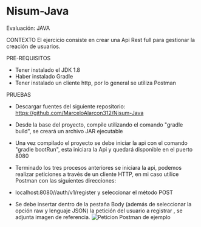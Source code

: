 # Nisum-Java
Evaluación: JAVA

CONTEXTO
El ejercicio consiste en crear una Api Rest full para gestionar la creación de usuarios.

PRE-REQUISITOS
- Tener instalado el JDK 1.8
- Haber instalado Gradle
- Tener instalado un cliente http, por lo general se utiliza Postman

PRUEBAS
- Descargar fuentes del siguiente repositorio: https://github.com/MarceloAlarcon312/Nisum-Java
- Desde la base del proyecto, compile utilizando el comando "gradle build", se creará un archivo JAR ejecutable
- Una vez compilado el proyecto se debe iniciar la api con el comando "gradle bootRun", esta iniciara la Api y quedará disponible en el puerto 8080
- Terminado los tres procesos anteriores se iniciara la api, podemos realizar peticiones a través de un cliente HTTP, en mi caso utilice Postman con las siguientes direcciones:

- localhost:8080//auth/v1/register y seleccionar el método POST
- Se debe insertar dentro de la pestaña Body (además de seleccionar la opción raw y lenguaje JSON) la petición del usuario a registrar , se adjunta imagen de referencia.
  <img src="[imagen.jpg](https://github.com/MarceloAlarcon312/Nisum-Java/blob/main/Peticion%20Postman.png)https://github.com/MarceloAlarcon312/Nisum-Java/blob/main/Peticion%20Postman.png" alt="Peticion Postman de ejemplo">


